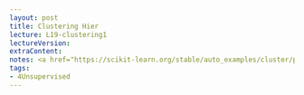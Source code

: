 ```yaml
---
layout: post
title: Clustering Hier
lecture: L19-clustering1
lectureVersion: 
extraContent: 
notes: <a href="https://scikit-learn.org/stable/auto_examples/cluster/plot_linkage_comparison.html#sphx-glr-auto-examples-cluster-plot-linkage-comparison-py"> compare Hier clusterings </a> 
tags:
- 4Unsupervised
---
```

